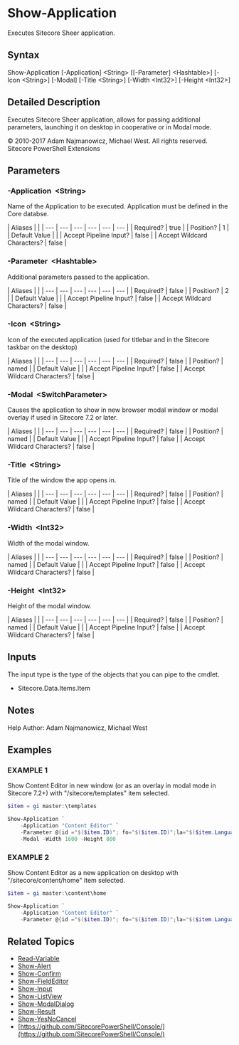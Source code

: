 # Show-Application

Executes Sitecore Sheer application.

## Syntax

Show-Application \[-Application\] &lt;String&gt; \[\[-Parameter\] &lt;Hashtable&gt;\] \[-Icon &lt;String&gt;\] \[-Modal\] \[-Title &lt;String&gt;\] \[-Width &lt;Int32&gt;\] \[-Height &lt;Int32&gt;\]

## Detailed Description

Executes Sitecore Sheer application, allows for passing additional parameters, launching it on desktop in cooperative or in Modal mode.

© 2010-2017 Adam Najmanowicz, Michael West. All rights reserved. Sitecore PowerShell Extensions

## Parameters

### -Application  &lt;String&gt;

Name of the Application to be executed. Application must be defined in the Core databse.

| Aliases |  |
| --- | --- | --- | --- | --- | --- |
| Required? | true |
| Position? | 1 |
| Default Value |  |
| Accept Pipeline Input? | false |
| Accept Wildcard Characters? | false |

### -Parameter  &lt;Hashtable&gt;

Additional parameters passed to the application.

| Aliases |  |
| --- | --- | --- | --- | --- | --- |
| Required? | false |
| Position? | 2 |
| Default Value |  |
| Accept Pipeline Input? | false |
| Accept Wildcard Characters? | false |

### -Icon  &lt;String&gt;

Icon of the executed application \(used for titlebar and in the Sitecore taskbar on the desktop\)

| Aliases |  |
| --- | --- | --- | --- | --- | --- |
| Required? | false |
| Position? | named |
| Default Value |  |
| Accept Pipeline Input? | false |
| Accept Wildcard Characters? | false |

### -Modal  &lt;SwitchParameter&gt;

Causes the application to show in new browser modal window or modal overlay if used in Sitecore 7.2 or later.

| Aliases |  |
| --- | --- | --- | --- | --- | --- |
| Required? | false |
| Position? | named |
| Default Value |  |
| Accept Pipeline Input? | false |
| Accept Wildcard Characters? | false |

### -Title  &lt;String&gt;

Title of the window the app opens in.

| Aliases |  |
| --- | --- | --- | --- | --- | --- |
| Required? | false |
| Position? | named |
| Default Value |  |
| Accept Pipeline Input? | false |
| Accept Wildcard Characters? | false |

### -Width  &lt;Int32&gt;

Width of the modal window.

| Aliases |  |
| --- | --- | --- | --- | --- | --- |
| Required? | false |
| Position? | named |
| Default Value |  |
| Accept Pipeline Input? | false |
| Accept Wildcard Characters? | false |

### -Height  &lt;Int32&gt;

Height of the modal window.

| Aliases |  |
| --- | --- | --- | --- | --- | --- |
| Required? | false |
| Position? | named |
| Default Value |  |
| Accept Pipeline Input? | false |
| Accept Wildcard Characters? | false |

## Inputs

The input type is the type of the objects that you can pipe to the cmdlet.

* Sitecore.Data.Items.Item 

## Notes

Help Author: Adam Najmanowicz, Michael West

## Examples

### EXAMPLE 1

Show Content Editor in new window \(or as an overlay in modal mode in Sitecore 7.2+\) with "/sitecore/templates" item selected.

```powershell
$item = gi master:\templates

Show-Application `
    -Application "Content Editor" `
    -Parameter @{id ="$($item.ID)"; fo="$($item.ID)";la="$($item.Language.Name)"; vs="$($item.Version.Number)";sc_content="$($item.Database.Name)"} `
    -Modal -Width 1600 -Height 800
```

### EXAMPLE 2

Show Content Editor as a new application on desktop with "/sitecore/content/home" item selected.

```powershell
$item = gi master:\content\home

Show-Application `
    -Application "Content Editor" `
    -Parameter @{id ="$($item.ID)"; fo="$($item.ID)";la="$($item.Language.Name)"; vs="$($item.Version.Number)";sc_content="$($item.Database.Name)"} `
```

## Related Topics

* [Read-Variable](read-variable.md)
* [Show-Alert](show-alert.md)
* [Show-Confirm](show-confirm.md)
* [Show-FieldEditor](show-fieldeditor.md)
* [Show-Input](show-input.md)
* [Show-ListView](show-listview.md)
* [Show-ModalDialog](show-modaldialog.md)
* [Show-Result](show-result.md)
* [Show-YesNoCancel](show-yesnocancel.md)
* [https://github.com/SitecorePowerShell/Console/](https://github.com/SitecorePowerShell/Console/) 

